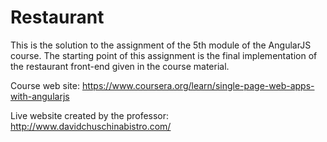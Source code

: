 # Restaurant

This is the solution to the assignment of the 5th module of the AngularJS course.
The starting point of this assignment is the final implementation of the restaurant front-end given in the course material.

Course web site: https://www.coursera.org/learn/single-page-web-apps-with-angularjs

Live website created by the professor: http://www.davidchuschinabistro.com/
